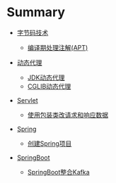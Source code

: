 # Summary

- [字节码技术]()
    - [编译期处理注解(APT)](./bytecode/编译期处理注解(APT).md)

- [动态代理]()
    - [JDK动态代理](./proxy/JDK动态代理.md)
    - [CGLIB动态代理](./proxy/CGLIB动态代理.md)

- [Servlet]()
  - [使用包装类改请求和响应数据](./servlet/使用包装类改请求和响应数据.md)

- [Spring]()
  - [创建Spring项目](./spring/创建Spring项目.md)

- [SpringBoot]()
  - [SpringBoot整合Kafka](./springboot/SpringBoot整合Kafka.md)

